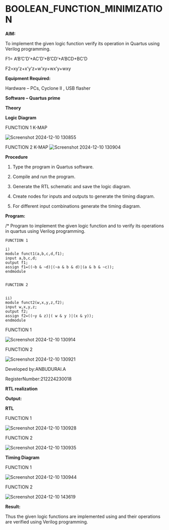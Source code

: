# BOOLEAN_FUNCTION_MINIMIZATION

**AIM:**

To implement the given logic function verify its operation in Quartus using Verilog programming.

F1= A’B’C’D’+AC’D’+B’CD’+A’BCD+BC’D 

F2=xy’z+x’y’z+w’xy+wx’y+wxy

**Equipment Required:**

Hardware – PCs, Cyclone II , USB flasher

**Software – Quartus prime**

**Theory**

**Logic Diagram**

  FUNCTION 1 K-MAP

  
![Screenshot 2024-12-10 130855](https://github.com/user-attachments/assets/5d6a470f-d6be-4814-928f-37a8f74b3398)

   FUNCTION 2 K-MAP
![Screenshot 2024-12-10 130904](https://github.com/user-attachments/assets/077cec70-24ae-4dcc-b0f6-45b9716f8ae7)



**Procedure**

1.	Type the program in Quartus software.

2.	Compile and run the program.

3.	Generate the RTL schematic and save the logic diagram.

4.	Create nodes for inputs and outputs to generate the timing diagram.

5.	For different input combinations generate the timing diagram.


**Program:**

/* Program to implement the given logic function and to verify its operations in quartus using Verilog programming. 
```
FUNCTION 1

i)
module funct1(a,b,c,d,f1);
input a,b,c,d;
output f1;
assign f1=((~b & ~d)|(~a & b & d)|(a & b & ~c));
endmodule


FUNCTION 2


ii)
module funct2(w,x,y,z,f2);
input w,x,y,z;
output f2;
assign f2=((~y & z)|( w & y )|(x & y));
endmodule
```

   FUNCTION 1


![Screenshot 2024-12-10 130914](https://github.com/user-attachments/assets/d5357ef7-67bb-41e1-bfbf-23ae66e6dffc)

   FUNCTION 2

![Screenshot 2024-12-10 130921](https://github.com/user-attachments/assets/a53eabae-02ca-4be4-bca1-1e3a29b0187c)


Developed by:ANBUDURAI.A


RegisterNumber:212224230018


**RTL realization**

**Output:**

**RTL**

   FUNCTION 1


![Screenshot 2024-12-10 130928](https://github.com/user-attachments/assets/b4e996bf-d92d-4180-8221-eeef67884cd0)

   FUNCTION 2


![Screenshot 2024-12-10 130935](https://github.com/user-attachments/assets/8e4bfdec-b657-47f5-bf3f-989f5ee42813)



**Timing Diagram**

   FUNCTION 1

![Screenshot 2024-12-10 130944](https://github.com/user-attachments/assets/bbde9f23-db1f-4530-86e6-ea08c2454349)


   FUNCTION 2

![Screenshot 2024-12-10 143619](https://github.com/user-attachments/assets/a9804bf4-5da4-4fba-8332-59aca9d6e562)


**Result:**

Thus the given logic functions are implemented using and their operations are verified using Verilog programming.

